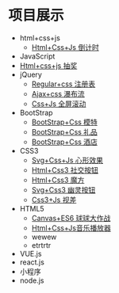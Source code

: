 # 项目展示

- html+css+js 
  - [Html+Css+Js 倒计时](https://zwk05.github.io/count/)
- JavaScript
 - [Html+css+js 抽奖](https://zwk05.github.io/lotto/)
- jQuery
  - [Regular+css 注册表](https://zwk05.github.io/regular/) 
  - [Ajax+css 瀑布流](https://zwk05.github.io/falls/)
  - [Css+Js 全屏滚动](https://zwk05.github.io/screen/)
- BootStrap
  - [BootStrap+Css 模特](https://zwk05.github.io/TheHotel/) 
  - [BootStrap+Css 礼品](https://zwk05.github.io/present/)
  - [BootStrap+Css 酒店](https://zwk05.github.io/pub/)
- CSS3
  - [Svg+Css+Js 心形效果](https://zwk05.github.io/heart/)
  - [Html+Css3 社交按钮](https://zwk05.github.io/SocialButton/)
  - [Html+Css3 魔方](https://zwk05.github.io/cube/)
  - [Svg+Css3 幽灵按钮](https://zwk05.github.io/button/)
  - [Css3+Js 视差](https://zwk05.github.io/parallax/)
- HTML5
  - [Canvas+ES6 球球大作战](https://zwk05.github.io/boll/)
  - [Html+Css+Js音乐播放器](https://zwk05.github.io/music/)
  - wewew
  - etrtrtr
- VUE.js
- react.js
- 小程序
- node.js
